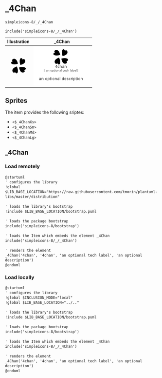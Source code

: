 # _4Chan


```text
simpleicons-8/_/_4Chan
```

```text
include('simpleicons-8/_/_4Chan')
```



| Illustration | _4Chan |
| :---: | :---: |
| ![illustration for Illustration](../../simpleicons-8/_/_4Chan.png) | ![illustration for _4Chan](../../simpleicons-8/_/_4Chan.Local.png) |



## Sprites
The item provides the following sriptes:

- `<$_4ChanXs>`
- `<$_4ChanSm>`
- `<$_4ChanMd>`
- `<$_4ChanLg>`





## _4Chan

### Load remotely
```plantuml
@startuml
' configures the library
!global $LIB_BASE_LOCATION="https://raw.githubusercontent.com/tmorin/plantuml-libs/master/distribution"

' loads the library's bootstrap
!include $LIB_BASE_LOCATION/bootstrap.puml

' loads the package bootstrap
include('simpleicons-8/bootstrap')

' loads the Item which embeds the element _4Chan
include('simpleicons-8/_/_4Chan')

' renders the element
_4Chan('4chan', '4chan', 'an optional tech label', 'an optional description')
@enduml
```

### Load locally
```plantuml
@startuml
' configures the library
!global $INCLUSION_MODE="local"
!global $LIB_BASE_LOCATION="../.."

' loads the library's bootstrap
!include $LIB_BASE_LOCATION/bootstrap.puml

' loads the package bootstrap
include('simpleicons-8/bootstrap')

' loads the Item which embeds the element _4Chan
include('simpleicons-8/_/_4Chan')

' renders the element
_4Chan('4chan', '4chan', 'an optional tech label', 'an optional description')
@enduml
```

